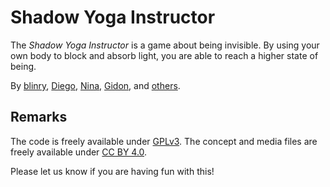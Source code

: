 Shadow Yoga Instructor
======================

The *Shadow Yoga Instructor* is a game  about being invisible.
By using  your own body to block and absorb light, you are able to reach a
higher state of being.

By
[blinry](https://morr.cc/),
[Diego](https://github.com/diegovalverde),
[Nina](http://www.nina-e.de),
[Gidon](https://gidonernst.de),
and [others](http://fuzzybinaires.org/).

Remarks
-------

The code is freely available under
[GPLv3](https://choosealicense.com/licenses/gpl-3.0/).
The concept and media files are freely available under
[CC BY 4.0](https://creativecommons.org/licenses/by/4.0/).

Please let us know if you are having fun with this!
